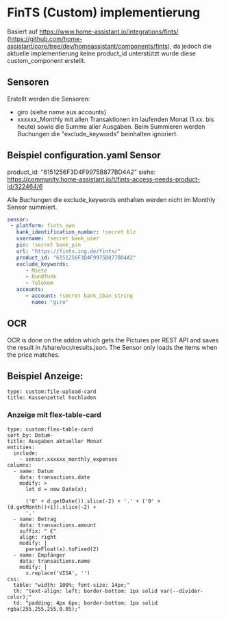 # FinTS (Custom) implementierung
Basiert auf https://www.home-assistant.io/integrations/fints/ (https://github.com/home-assistant/core/tree/dev/homeassistant/components/fints), 
da jedoch die aktuelle implementierung keine product_id unterstützt wurde diese custom_component erstellt. 

## Sensoren

Erstellt werden die Sensoren:
- giro (siehe name aus accounts)
- xxxxxx_Monthly mit allen Transaktionen im laufenden Monat (1.xx. bis heute) sowie die Summe aller Ausgaben.
  Beim Summieren werden Buchungen die  "exclude_keywords" beinhalten ignoriert.

## Beispiel configuration.yaml Sensor

product_id: "6151256F3D4F9975B877BD4A2" siehe: https://community.home-assistant.io/t/fints-access-needs-product-id/322464/6

Alle Buchungen die exclude_keywords enthalten werden nicht im Monthly Sensor summiert. 

```yaml
sensor:
 - platform: fints_own
   bank_identification_number: !secret blz
   username: !secret bank_user
   pin: !secret bank_pin
   url: "https://fints.ing.de/fints/"
   product_id: "6151256F3D4F9975B877BD4A2"
   exclude_keywords:
      - Miete
      - Rundfunk
      - Telekom
   accounts:
      - account: !secret bank_iban_string
        name: "giro"
```

## OCR
OCR is done on the addon which gets the Pictures per REST API and saves the result in /share/ocr/results.json. The Sensor only loads the items when the price matches. 

## Beispiel Anzeige:


```
type: custom:file-upload-card
title: Kassenzettel hochladen
```
### Anzeige mit flex-table-card
```
type: custom:flex-table-card
sort_by: Datum-
title: Ausgaben aktueller Monat
entities:
  include:
    - sensor.xxxxxx_monthly_expenses
columns:
  - name: Datum
    data: transactions.date
    modify: >
      let d = new Date(x);

      ('0' + d.getDate()).slice(-2) + '.' + ('0' + (d.getMonth()+1)).slice(-2) +
      '.'
  - name: Betrag
    data: transactions.amount
    suffix: " €"
    align: right
    modify: |
      parseFloat(x).toFixed(2)
  - name: Empfänger
    data: transactions.name
    modify: |
      x.replace('VISA', '')
css:
  table: "width: 100%; font-size: 14px;"
  th: "text-align: left; border-bottom: 1px solid var(--divider-color);"
  td: "padding: 4px 6px; border-bottom: 1px solid rgba(255,255,255,0.05);"

```
